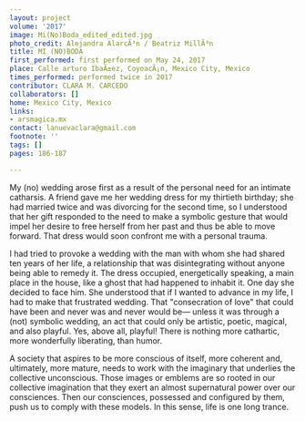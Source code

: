 ```yaml
---
layout: project
volume: '2017'
image: Mi(No)Boda_edited_edited.jpg
photo_credit: Alejandra AlarcÃ³n / Beatriz MillÃ³n
title: MI (NO)BODA
first_performed: first performed on May 24, 2017
place: Calle arturo IbaÃ±ez, CoyoacÃ¡n, Mexico City, Mexico
times_performed: performed twice in 2017
contributor: CLARA M. CARCEDO
collaborators: []
home: Mexico City, Mexico
links:
- arsmagica.mx
contact: lanuevaclara@gmail.com
footnote: ''
tags: []
pages: 186-187

---
```


My (no) wedding arose first as a result of the personal need for an intimate catharsis. A friend gave me her wedding dress for my thirtieth birthday; she had married twice and was divorcing for the second time, so I understood that her gift responded to the need to make a symbolic gesture that would impel her desire to free herself from her past and thus be able to move forward. That dress would soon confront me with a personal trauma.

I had tried to provoke a wedding with the man with whom she had shared ten years of her life, a relationship that was disintegrating without anyone being able to remedy it. The dress occupied, energetically speaking, a main place in the house, like a ghost that had happened to inhabit it. One day she decided to face him. She understood that if I wanted to advance in my life, I had to make that frustrated wedding. That "consecration of love" that could have been and never was and never would be— unless it was through a (not) symbolic wedding, an act that could only be artistic, poetic, magical, and also playful. Yes, above all, playful! There is nothing more cathartic, more wonderfully liberating, than humor.

A society that aspires to be more conscious of itself, more coherent and, ultimately, more mature, needs to work with the imaginary that underlies the collective unconscious. Those images or emblems are so rooted in our collective imagination that they exert an almost supernatural power over our consciences. Then our consciences, possessed and configured by them, push us to comply with these models. In this sense, life is one long trance.
